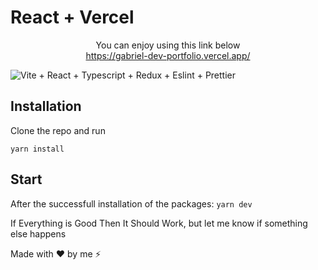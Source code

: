 
#  React + Vercel

<div align="center">

You can enjoy using this link below </br>
https://gabriel-dev-portfolio.vercel.app/
</div>

![Vite + React + Typescript + Redux + Eslint + Prettier](https://imgur.com/JjDHG8T.png)

## Installation

Clone the repo and run 

`yarn install`

## Start

After the successfull installation of the packages: `yarn dev`

If Everything is Good Then It Should Work, but let me know if something else happens

Made with ❤️ by me ⚡

